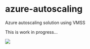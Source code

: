 # azure-autoscaling
Azure autoscaling solution using VMSS 

This is work in progress...


[<img src="http://azuredeploy.net/deploybutton.png"/>](https://portal.azure.com/#create/Microsoft.Template/uri/https%3A%2F%2Fraw.githubusercontent.com%2FPaloAltoNetworks%2Fmaster%2Fazure-autoscaling%2FazureDeploy.json)
